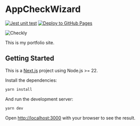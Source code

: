 # AppCheckWizard
[![Jest unit test](https://github.com/alexanderscheibler/appcheckwizard.com/actions/workflows/jest.yml/badge.svg)](https://github.com/alexanderscheibler/appcheckwizard.com/actions/workflows/jest.yml) 
[![Deploy to GitHub Pages](https://github.com/alexanderscheibler/appcheckwizard.com/actions/workflows/deploy.yml/badge.svg)](https://github.com/alexanderscheibler/appcheckwizard.com/actions/workflows/deploy.yml)

![Checkly](https://api.checklyhq.com/v1/badges/checks/f9efde56-b1c9-4e11-a524-25c296ca7aee?style=flat&theme=dark)

This is my portfolio site.

## Getting Started

This is a [Next.js](https://nextjs.org) project using Node.js >= 22.

Install the dependencies:
```bash
yarn install
```

And run the development server:

```bash
yarn dev
```
Open [http://localhost:3000](http://localhost:3000) with your browser to see the result.
